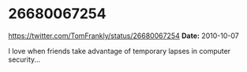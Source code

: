 # 26680067254
https://twitter.com/TomFrankly/status/26680067254
**Date:** 2010-10-07

I love when friends take advantage of temporary lapses in computer security...
